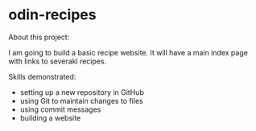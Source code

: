 # odin-recipes
About this project:

I am going to build a basic recipe website.
It will have a main index page with links to severakl recipes.

Skills demonstrated:

- setting up a new repository in GitHub
- using Git to maintain changes to files
- using commit messages
- building a website
